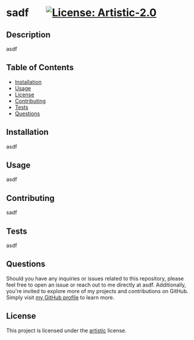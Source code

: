 # sadf &nbsp;&nbsp;&nbsp;<span style="margin-left:20px;">[![License: Artistic-2.0](https://img.shields.io/badge/License-Artistic%202.0-0298c3.svg)](https://opensource.org/licenses/Artistic-2.0)</span>

## Description
asdf

## Table of Contents 
- [Installation](#installation)
- [Usage](#usage)
- [License](#license)
- [Contributing](#contributing)
- [Tests](#tests)
- [Questions](#questions)

## Installation
asdf

## Usage 
asdf

## Contributing 
sadf

## Tests
asdf

## Questions
Should you have any inquiries or issues related to this repository, please feel free to open an issue or reach out to me directly at asdf. Additionally, you're invited to explore more of my projects and contributions on GitHub. Simply visit [my GitHub profile](https://github.com/asdf/) to learn more.

## License 
This project is licensed under the [artistic](https://opensource.org/licenses/Artistic-2.0) license. 
